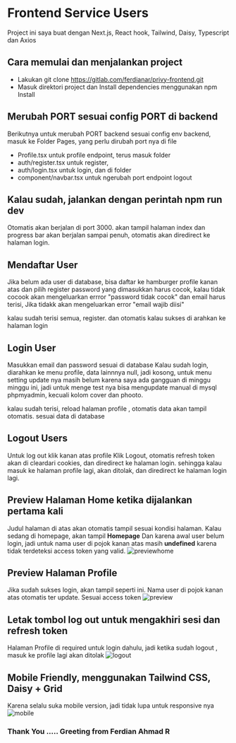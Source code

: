 # Frontend Service Users
Project ini saya buat dengan Next.js, React hook, Tailwind, Daisy, Typescript dan Axios

## Cara memulai dan menjalankan project
-   Lakukan git clone https://gitlab.com/ferdianar/privy-frontend.git
-   Masuk direktori project dan Install dependencies menggunakan npm Install

## Merubah PORT sesuai config PORT di backend
Berikutnya untuk merubah PORT backend sesuai config env backend, masuk ke Folder Pages, yang perlu dirubah port nya di file 
-   Profile.tsx untuk profile endpoint, terus masuk folder 
-   auth/register.tsx  untuk register,
-   auth/login.tsx untuk login, dan di folder 
-   component/navbar.tsx untuk ngerubah port endpoint logout

##  Kalau sudah, jalankan dengan perintah npm run dev
Otomatis akan berjalan di port 3000. akan tampil halaman index dan progress bar akan berjalan sampai penuh, otomatis akan diredirect ke halaman login. 

## Mendaftar User
Jika belum ada user di database, bisa daftar ke hamburger profile kanan atas dan pilih register
password yang dimasukkan harus cocok, kalau tidak cocook akan mengeluarkan errror "password tidak cocok"
dan email harus terisi, Jika tidakk akan mengeluarkan error "email wajib diisi"

kalau sudah terisi semua, register. dan otomatis kalau sukses di arahkan ke halaman login

## Login User
Masukkan email dan password sesuai di database
Kalau sudah login, diarahkan ke menu profile, data lainnnya null, jadi kosong, untuk menu setting update nya masih belum karena saya ada gangguan di minggu minggu ini, jadi untuk menge test nya bisa mengupdate manual di mysql phpmyadmin, kecuali kolom cover dan phooto.

kalau sudah terisi, reload halaman profile , otomatis data akan tampil otomatis. sesuai data di database

## Logout Users
Untuk log out klik kanan atas profile
Klik Logout, otomatis refresh token akan di cleardari cookies, dan diredirect ke halaman login. sehingga kalau masuk ke halaman profile lagi, akan ditolak, dan diredirect ke halaman login lagi. 

## Preview Halaman Home ketika dijalankan pertama kali
Judul halaman di atas akan otomatis tampil sesuai kondisi halaman. Kalau sedang di homepage, akan tampil **Homepage**
Dan karena awal user belum login, jadi untuk nama user di pojok kanan atas masih **undefined** karena tidak terdeteksi access token yang valid. 
<img src="https://gitlab.com/ferdianar/privy-frontend/-/raw/main/assets/test.png" alt="previewhome" />

## Preview Halaman Profile
Jika sudah sukses login, akan tampil seperti ini. Nama user di pojok kanan atas otomatis ter update. Sesuai access token
<img src="https://gitlab.com/ferdianar/privy-frontend/-/raw/main/assets/profile.png" alt="preview" />

## Letak tombol log out untuk mengakhiri sesi dan refresh token
Halaman Profile di required untuk login dahulu, jadi ketika sudah logout , masuk ke profile lagi akan ditolak
<img src="https://gitlab.com/ferdianar/privy-frontend/-/raw/main/assets/logout.png" alt="logout" />

## Mobile Friendly, menggunakan Tailwind CSS, Daisy + Grid
Karena selalu suka mobile version, jadi tidak lupa untuk responsive nya <br />
<img src="https://gitlab.com/ferdianar/privy-frontend/-/raw/main/assets/mobile.png" alt="mobile" />


### Thank You ..... Greeting from Ferdian Ahmad R
